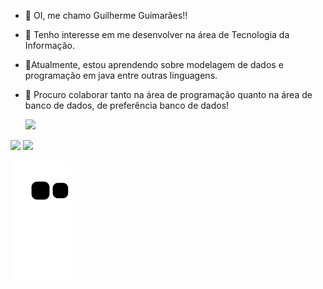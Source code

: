 - 👋 OI, me chamo Guilherme Guimarães!! 
- 👀 Tenho interesse em me desenvolver na área de Tecnologia da Informação.
- 🌱Atualmente, estou aprendendo sobre modelagem de dados e programação em java entre outras linguagens.
- 💞️ Procuro colaborar tanto na área de programação quanto na área de banco de dados, de preferência banco de dados!

  <a href="https://github.com/guilhermeguimaraesn">
  <img height="180em" src="https://github-readme-stats.vercel.app/api?username=guilhermeguimaraesn&show_icons=true&theme=dark&include_all_commits=true&count_private=true"/>
 
</div>
<div> 
  <a href = "mailto:guilhermeguimaraesnas@gmail.com"><img src="https://img.shields.io/badge/-Gmail-%23333?style=for-the-badge&logo=gmail&logoColor=white" target="_blank"></a>
  <a href="https://www.linkedin.com/in/guilherme-guimar%C3%A3es-4551501b3/" target="_blank"><img src="https://img.shields.io/badge/-LinkedIn-%230077B5?style=for-the-badge&logo=linkedin&logoColor=white" target="_blank"></a> 
  
 ![Snake animation](https://github.com/rafaballerini/rafaballerini/blob/output/github-contribution-grid-snake.svg)

</div>

<!---
GuilhermeGuimaraesN/GuilhermeGuimaraesN is a ✨ special ✨ repository because its `README.md` (this file) appears on your GitHub profile.
You can click the Preview link to take a look at your changes.
--->
